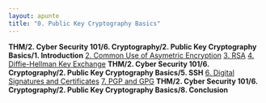 ```yaml
---
layout: apunte
title: "0. Public Key Cryptography Basics"
---
```


**THM/2. Cyber Security 101/6. Cryptography/2. Public Key Cryptography Basics/1. Introduction**
[2. Common Use of Asymetric Encryption](/apuntes/thm/2-cyber-security-101/6-cryptography/2-public-key-cryptography-basics/2-common-use-of-asymetric-encryption/)
[3. RSA](/apuntes/thm/2-cyber-security-101/6-cryptography/2-public-key-cryptography-basics/3-rsa/)
[4. Diffie-Hellman Key Exchange](/apuntes/thm/2-cyber-security-101/6-cryptography/2-public-key-cryptography-basics/4-diffie-hellman-key-exchange/)
**THM/2. Cyber Security 101/6. Cryptography/2. Public Key Cryptography Basics/5. SSH**
[6. Digital Signatures and Certificates](/apuntes/thm/2-cyber-security-101/6-cryptography/2-public-key-cryptography-basics/6-digital-signatures-and-certificates/)
[7. PGP and GPG](/apuntes/thm/2-cyber-security-101/6-cryptography/2-public-key-cryptography-basics/7-pgp-and-gpg/)
**THM/2. Cyber Security 101/6. Cryptography/2. Public Key Cryptography Basics/8. Conclusion**
